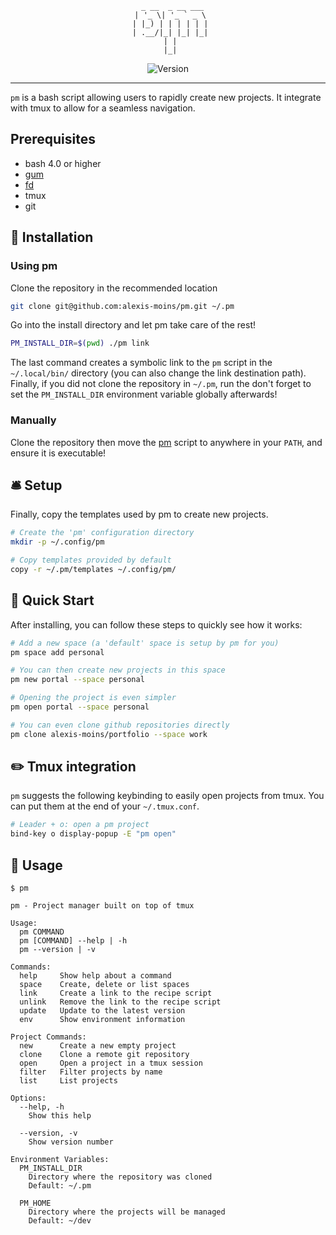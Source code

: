 <div align='center'>

```
  _ __  _ __ ___
 | '_ \| '_ ` _ \
 | |_) | | | | | |
 | .__/|_| |_| |_|
 | |
 |_|
```

![Version](https://img.shields.io/badge/version-1.3.0-blue.svg)

</div>

---

`pm` is a bash script allowing users to rapidly create new projects. It integrate with tmux to allow for a seamless navigation.

## Prerequisites

- bash 4.0 or higher
- [gum](https://github.com/charmbracelet/gum)
- [fd](https://github.com/sharkdp/fd)
- tmux
- git


## 🧰 Installation

### Using pm

Clone the repository in the recommended location
```bash
git clone git@github.com:alexis-moins/pm.git ~/.pm
```

Go into the install directory and let pm take care of the rest!
```bash
PM_INSTALL_DIR=$(pwd) ./pm link
```

The last command creates a symbolic link to the `pm` script in the `~/.local/bin/` directory (you can also change the link destination path). Finally, if you did not clone the repository in `~/.pm`, run the don't forget to set the `PM_INSTALL_DIR` environment variable globally afterwards!

### Manually

Clone the repository then move the [pm](pm) script to anywhere in your `PATH`, and ensure it is executable!

## 🛎️ Setup

Finally, copy the templates used by pm to create new projects.
```bash
# Create the 'pm' configuration directory
mkdir -p ~/.config/pm

# Copy templates provided by default
copy -r ~/.pm/templates ~/.config/pm/
```

## 🌱 Quick Start

After installing, you can follow these steps to quickly see how it works:

```bash
# Add a new space (a 'default' space is setup by pm for you)
pm space add personal

# You can then create new projects in this space
pm new portal --space personal

# Opening the project is even simpler
pm open portal --space personal

# You can even clone github repositories directly
pm clone alexis-moins/portfolio --space work
```

## ✏️  Tmux integration

`pm` suggests the following keybinding to easily open projects from tmux. You can put them at the end of your `~/.tmux.conf`.
```bash
# Leader + o: open a pm project
bind-key o display-popup -E "pm open"
```

## 🚦 Usage

```
$ pm

pm - Project manager built on top of tmux

Usage:
  pm COMMAND
  pm [COMMAND] --help | -h
  pm --version | -v

Commands:
  help     Show help about a command
  space    Create, delete or list spaces
  link     Create a link to the recipe script
  unlink   Remove the link to the recipe script
  update   Update to the latest version
  env      Show environment information

Project Commands:
  new      Create a new empty project
  clone    Clone a remote git repository
  open     Open a project in a tmux session
  filter   Filter projects by name
  list     List projects

Options:
  --help, -h
    Show this help

  --version, -v
    Show version number

Environment Variables:
  PM_INSTALL_DIR
    Directory where the repository was cloned
    Default: ~/.pm

  PM_HOME
    Directory where the projects will be managed
    Default: ~/dev
```
